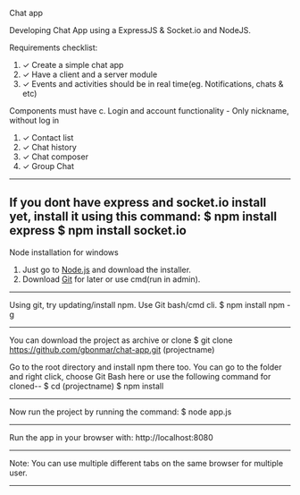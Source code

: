 Chat app

Developing Chat App using a ExpressJS & Socket.io and NodeJS.

Requirements checklist:
1. ✓ Create a simple chat app
2. ✓ Have a client and a server module
3. ✓ Events and activities should be in real time(eg. Notifications, chats & etc)

Components must have
c. Login and account functionality - Only nickname, without log in
1. ✓ Contact list
2. ✓ Chat history
3. ✓ Chat composer
4. ✓ Group Chat

---
If you dont have express and socket.io install yet, install it using this command:
$ npm install express
$ npm install  socket.io
---

Node installation for windows
1. Just go to [Node.js](https://nodejs.org/en) and download the installer.
2. Download [Git](https://git-scm.com/) for later or use cmd(run in admin).

---

Using git, try updating/install npm. Use Git bash/cmd cli.
$ npm install npm -g

---

You can download the project as archive or clone
$ git clone https://github.com/gbonmar/chat-app.git (projectname)

Go to the root directory and install npm there too. You can  go to the folder and right click, choose Git Bash here or use the following command for cloned--
$ cd (projectname)
$ npm install

---

Now run the project by running the command:
$ node app.js

---

Run the app in your browser with:
http://localhost:8080

---

Note:
You can use multiple different tabs on the same browser for multiple user.

---
